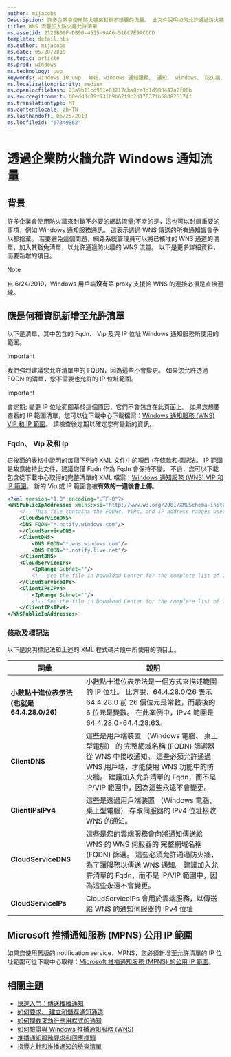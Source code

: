 ```yaml
---
author: mijacobs
Description: 許多企業會使用防火牆來封鎖不想要的流量。 此文件說明如何允許通過防火牆的 WNS 流量。
title: WNS 流量加入防火牆允許清單
ms.assetid: 2125B09F-DB90-4515-9AA6-516C7E9ACCCD
template: detail.hbs
ms.author: mijacobs
ms.date: 05/20/2019
ms.topic: article
ms.prod: windows
ms.technology: uwp
keywords: windows 10 uwp、 WNS，windows 通知服務、 通知、 windows、 防火牆、 疑難排解、 IP、 流量、 enterprise、 網路、 IPv4、 VIP、 FQDN、 公用 IP 位址
ms.localizationpriority: medium
ms.openlocfilehash: 23a9b11cd961e03217aba8ca3d1d988447a2f80b
ms.sourcegitcommit: b0edd3c09f931b9b62f9c2d17037fb58d826174f
ms.translationtype: MT
ms.contentlocale: zh-TW
ms.lasthandoff: 06/25/2019
ms.locfileid: "67349862"
---
```

# <a name="allowing-windows-notification-traffic-through-enterprise-firewalls"></a>透過企業防火牆允許 Windows 通知流量

## <a name="background"></a>背景
許多企業會使用防火牆來封鎖不必要的網路流量;不幸的是，這也可以封鎖重要的事項，例如 Windows 通知服務通訊。 這表示透過 WNS 傳送的所有通知皆會予以都捨棄。 若要避免這個問題，網路系統管理員可以將已核准的 WNS 通道的清單，加入其豁免清單，以允許通過防火牆的 WNS 流量。 以下是更多詳細資料，而要新增的項目。 

> [!Note] 
自 6/24/2019，Windows 用戶端**沒有**第 proxy 支援給 WNS 的連接必須是直接連線。

## <a name="what-information-should-be-added-to-the-allowlist"></a>應是何種資訊新增至允許清單
以下是清單，其中包含的 Fqdn、 Vip 及與 IP 位址 Windows 通知服務所使用的範圍。 

> [!IMPORTANT]
> 我們強烈建議您允許清單中的 FQDN，因為這些不會變更。 如果您允許透過 FQDN 的清單，您不需要也允許的 IP 位址範圍。

> [!IMPORTANT]
> 會定期; 變更 IP 位址範圍基於這個原因，它們不會包含在此頁面上。 如果您想要查看的 IP 範圍清單，您可以從下載中心下載檔案：[Windows 通知服務 (WNS) VIP 和 IP 範圍](https://www.microsoft.com/download/details.aspx?id=44238)。 請檢查後定期以確定您有最新的資訊。 


### <a name="fqdns-vips-and-ips"></a>Fqdn、 Vip 及和 Ip
它後面的表格中說明的每個下列的 XML 文件中的項目 (在[條款和標記法](#terms-and-notations)。 IP 範圍是故意維持此文件，建議您僅 Fqdn 作為 Fqdn 會保持不變。 不過，您可以下載包含從下載中心取得的完整清單的 XML 檔案：[Windows 通知服務 (WNS) VIP 和 IP 範圍](https://www.microsoft.com/download/details.aspx?id=44238)。 新的 Vip 或 IP 範圍會被**有效的一週後會上傳**。

```XML
<?xml version="1.0" encoding="UTF-8"?>
<WNSPublicIpAddresses xmlns:xsi="http://www.w3.org/2001/XMLSchema-instance" xmlns:xsd="http://www.w3.org/2001/XMLSchema">
    <!-- This file contains the FQDNs, VIPs, and IP address ranges used by the Windows Notification Service. A new text file will be uploaded every time a new VIP or IP range is released in production.  Please copy the below information and perform the necessary changes on your site. Endpoints in CloudService nodes are used for cloud services to send notifications to WNS. Endpoints in Client nodes are used by devices to receive notifications from WNS. --> 
    <CloudServiceDNS>
    <DNS FQDN="*.notify.windows.com"/>
    </CloudServiceDNS>
    <ClientDNS>
        <DNS FQDN="*.wns.windows.com"/>
        <DNS FQDN="*.notify.live.net"/>
    </ClientDNS>
    <CloudServiceIPs>
        <IpRange Subnet=""/>
        <!-- See the file in Download Center for the complete list of IP ranges -->
    </CloudServiceIPs>
    <ClientIPsIPv4>
        <IpRange Subnet=""/>
        <!-- See the file in Download Center for the complete list of IP ranges -->
    </ClientIPsIPv4>
</WNSPublicIpAddresses>

```

### <a name="terms-and-notations"></a>條款及標記法
以下是說明標記法和上述的 XML 程式碼片段中所使用的項目上。

| 詞彙 | 說明 |
|---|---|
| **小數點十進位表示法 (也就是 64.4.28.0/26)** | 小數點十進位表示法是一個方式來描述範圍的 IP 位址。 比方說，64.4.28.0/26 表示 64.4.28.0 前 26 個位元是常數，而最後的 6 位元是變數。  在此案例中，IPv4 範圍是 64.4.28.0-64.4.28.63。 |
| **ClientDNS** | 這些是用戶端裝置 （Windows 電腦、 桌上型電腦） 的 完整網域名稱 (FQDN) 篩選器從 WNS 中接收通知。 這些必須允許通過 WNS 用戶端，才能使用 WNS 功能中的防火牆。  建議加入允許清單的 Fqdn，而不是 IP/VIP 範圍中，因為這些永遠不會變更。 |
| **ClientIPsIPv4** | 這些是透過用戶端裝置 （Windows 電腦、 桌上型電腦） 存取伺服器的 IPv4 位址接收 WNS 的通知。 |
| **CloudServiceDNS** | 這些是您的雲端服務會向將通知傳送給 WNS 的 WNS 伺服器的 完整網域名稱 (FQDN) 篩選。 這些必須允許通過防火牆，為了讓服務以傳送 WNS 通知。  建議加入允許清單的 Fqdn，而不是 IP/VIP 範圍中，因為這些永遠不會變更。|
| **CloudServiceIPs** | CloudServiceIPs 會用於雲端服務，以傳送給 WNS 的通知伺服器的 IPv4 位址  |


## <a name="microsoft-push-notifications-service-mpns-public-ip-ranges"></a>Microsoft 推播通知服務 (MPNS) 公用 IP 範圍
如果您使用舊版的 notification service，MPNS，您必須新增至允許清單的 IP 位址範圍可從下載中心取得：[Microsoft 推播通知服務 (MPNS) 的公用 IP 範圍](https://www.microsoft.com/download/details.aspx?id=44535)。


## <a name="related-topics"></a>相關主題

* [快速入門：傳送推播通知](https://docs.microsoft.com/previous-versions/windows/apps/hh868252(v=win.10))
* [如何要求、 建立和儲存通知通道](https://docs.microsoft.com/previous-versions/windows/apps/hh465412(v=win.10))
* [如何攔截來執行應用程式的通知](https://docs.microsoft.com/previous-versions/windows/apps/jj709907(v=win.10))
* [如何驗證與 Windows 推播通知服務 (WNS)](https://docs.microsoft.com/previous-versions/windows/apps/hh465407(v=win.10))
* [推播通知服務要求和回應標頭](https://docs.microsoft.com/previous-versions/windows/apps/hh465435(v=win.10))
* [指導方針和推播通知的檢查清單](https://docs.microsoft.com/windows/uwp/controls-and-patterns/tiles-and-notifications-windows-push-notification-services--wns--overview)
 
